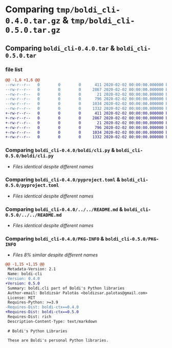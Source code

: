 # Comparing `tmp/boldi_cli-0.4.0.tar.gz` & `tmp/boldi_cli-0.5.0.tar.gz`

## Comparing `boldi_cli-0.4.0.tar` & `boldi_cli-0.5.0.tar`

### file list

```diff
@@ -1,6 +1,6 @@
--rw-r--r--   0        0        0      411 2020-02-02 00:00:00.000000 boldi_cli-0.4.0/boldi/_cli_version.py
--rw-r--r--   0        0        0     2867 2020-02-02 00:00:00.000000 boldi_cli-0.4.0/boldi/cli.py
--rw-r--r--   0        0        0       21 2020-02-02 00:00:00.000000 boldi_cli-0.4.0/.gitignore
--rw-r--r--   0        0        0      796 2020-02-02 00:00:00.000000 boldi_cli-0.4.0/pyproject.toml
--rw-r--r--   0        0        0     1034 2020-02-02 00:00:00.000000 boldi_cli-0.4.0/../../README.md
--rw-r--r--   0        0        0     1332 2020-02-02 00:00:00.000000 boldi_cli-0.4.0/PKG-INFO
+-rw-r--r--   0        0        0      411 2020-02-02 00:00:00.000000 boldi_cli-0.5.0/boldi/_cli_version.py
+-rw-r--r--   0        0        0     2867 2020-02-02 00:00:00.000000 boldi_cli-0.5.0/boldi/cli.py
+-rw-r--r--   0        0        0       21 2020-02-02 00:00:00.000000 boldi_cli-0.5.0/.gitignore
+-rw-r--r--   0        0        0      796 2020-02-02 00:00:00.000000 boldi_cli-0.5.0/pyproject.toml
+-rw-r--r--   0        0        0     1034 2020-02-02 00:00:00.000000 boldi_cli-0.5.0/../../README.md
+-rw-r--r--   0        0        0     1332 2020-02-02 00:00:00.000000 boldi_cli-0.5.0/PKG-INFO
```

### Comparing `boldi_cli-0.4.0/boldi/cli.py` & `boldi_cli-0.5.0/boldi/cli.py`

 * *Files identical despite different names*

### Comparing `boldi_cli-0.4.0/pyproject.toml` & `boldi_cli-0.5.0/pyproject.toml`

 * *Files identical despite different names*

### Comparing `boldi_cli-0.4.0/../../README.md` & `boldi_cli-0.5.0/../../README.md`

 * *Files identical despite different names*

### Comparing `boldi_cli-0.4.0/PKG-INFO` & `boldi_cli-0.5.0/PKG-INFO`

 * *Files 8% similar despite different names*

```diff
@@ -1,15 +1,15 @@
 Metadata-Version: 2.1
 Name: boldi-cli
-Version: 0.4.0
+Version: 0.5.0
 Summary: boldi.cli part of Boldi's Python libraries
 Author-email: Boldizsár Palotás <boldizsar.palotas@gmail.com>
 License: MIT
 Requires-Python: >=3.9
-Requires-Dist: boldi-ctx==0.4.0
+Requires-Dist: boldi-ctx==0.5.0
 Requires-Dist: rich
 Description-Content-Type: text/markdown
 
 # Boldi's Python Libraries
 
 These are Boldi's personal Python libraries.
```

